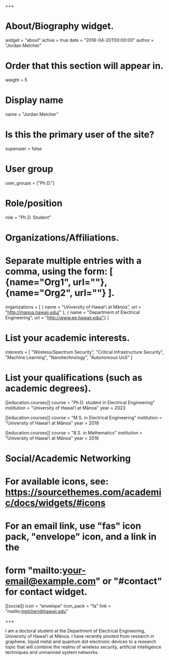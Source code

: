 +++

# About/Biography widget.
widget = "about"
active = true
date = "2016-04-20T00:00:00"
author = "Jordan Melcher"

# Order that this section will appear in.
weight = 5

# Display name
name = "Jordan Melcher"

# Is this the primary user of the site?
superuser = false

# User group
user_groups = ["Ph.D."]

# Role/position
role = "Ph.D. Student"

# Organizations/Affiliations.
# Separate multiple entries with a comma, using the form: [ {name="Org1", url=""}, {name="Org2", url=""} ].
organizations = [ { name = "University of Hawaiʻi at Mānoa", url = "http://manoa.hawaii.edu/" }, { name = "Department of Electrical Engineering", url = "http://www.ee.hawaii.edu/"} ]

# List your academic interests.
interests = [ "Wireless/Spectrum Security", "Critical Infrastructure Security", "Machine Learning", "Nanotechnology", "Autonomous UxS"  ]

# List your qualifications (such as academic degrees).
[[education.courses]] 
  course = "Ph.D. student in Electrical Engineering" 
  institution = "University of Hawaiʻi at Mānoa" 
  year = 2023

[[education.courses]] 
  course = "M.S. in Electrical Engineering" 
  institution = "University of Hawaiʻi at Mānoa"
  year = 2018

[[education.courses]] 
  course = "B.S. in Mathematics"
  institution = "University of Hawaiʻi at Mānoa"
  year = 2016

# Social/Academic Networking
# For available icons, see: https://sourcethemes.com/academic/docs/widgets/#icons
# For an email link, use "fas" icon pack, "envelope" icon, and a link in the
# form "mailto:your-email@example.com" or "#contact" for contact widget.

[[social]] 
  icon = "envelope" 
  icon_pack = "fa" 
  link = "mailto:melcherj@hawaii.edu"

+++

I am a doctoral student at the Department of Electrical Engineering, University of Hawaiʻi at Mānoa. I have recently pivoted from research in graphene, liquid metal and quantum dot electronic devices to a research topic that will combine the realms of wireless security, artificial intelligence techniques and unmanned system networks.
